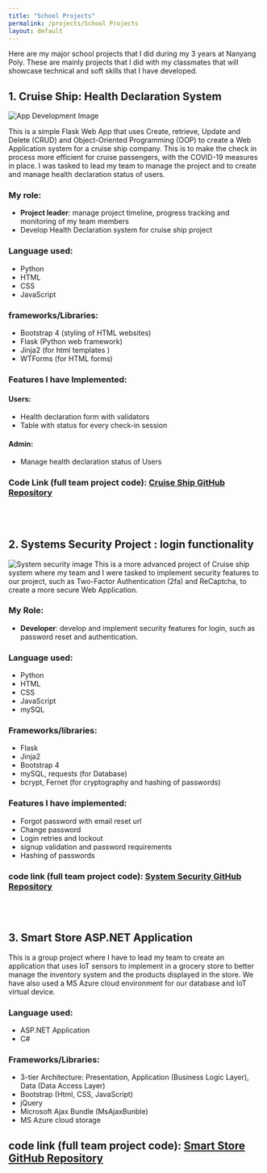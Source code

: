 ```yaml
---
title: "School Projects"
permalink: /projects/School Projects
layout: default
---
```


Here are my major school projects that I did during my 3 years at Nanyang Poly. These are mainly projects that I did with my classmates that will showcase technical and soft skills that I have developed.

## 1. Cruise Ship: Health Declaration System

![App Development Image](https://static.wixstatic.com/media/378a52_6422d669eb6048c5943cb7a5b304879d~mv2.jpg)

This is a simple Flask Web App that uses Create, retrieve, Update and Delete (CRUD) and Object-Oriented Programming (OOP) to create a Web Application system for a cruise ship company. This is to make the check in process more efficient for cruise passengers, with the COVID-19 measures in place. I was tasked to lead my team to manage the project and to create and manage health declaration status of users.

### My role:
- **Project leader**: manage project timeline, progress tracking and monitoring of my team members
- Develop Health Declaration system for cruise ship project 

### Language used:

- Python
- HTML
- CSS
- JavaScript

### frameworks/Libraries:

- Bootstrap 4 (styling of HTML websites)
- Flask (Python web framework)
- Jinja2 (for html templates )
- WTForms (for HTML forms)

### Features I have Implemented:

#### Users:

- Health declaration form with validators
- Table with status for every check-in session

#### Admin:

- Manage health declaration status of Users

### Code Link (full team project code): [Cruise Ship GitHub Repository](https://github.com/Daniel-life/app-development)
<br/><br/>

## 2. Systems Security Project : login functionality

![System security image](https://static.wixstatic.com/media/378a52_fd3a9920a04b4ea6b3e29f50fb45797e~mv2.jpeg)
This is a more advanced project of Cruise ship system where my team and I were tasked to implement security features to our project, such as Two-Factor Authentication (2fa) and ReCaptcha, to create a more secure Web Application.

### My Role:
- **Developer**: develop and implement security features for login, such as password reset and authentication.

### Language used:

- Python
- HTML
- CSS
- JavaScript
- mySQL

### Frameworks/libraries:

- Flask
- Jinja2
- Bootstrap 4
- mySQL, requests (for Database)
- bcrypt, Fernet (for cryptography and hashing of passwords)

### Features I have implemented:

- Forgot password with email reset url
- Change password
- Login retries and lockout
- signup validation and password requirements
- Hashing of passwords

### code link (full team project code): [System Security GitHub Repository](https://github.com/daniel-life/systems-security)
<br/><br/>

## 3. Smart Store ASP.NET Application

This is a group project where I have to lead my team to create an application that uses IoT sensors to implement in a grocery store to better manage the inventory system and the products displayed in the store. We have also used a MS Azure cloud environment for our database and IoT virtual device.                                                        

### Language used:
- ASP.NET Application
- C#

### Frameworks/Libraries:
- 3-tier Architecture: Presentation, Application (Business Logic Layer), Data (Data Access Layer)
- Bootstrap (Html, CSS, JavaScript)
- jQuery
- Microsoft Ajax Bundle (MsAjaxBunble)
- MS Azure cloud storage


## code link (full team project code): [Smart Store GitHub Repository](https://github.com/daniel-life/smart-store)










